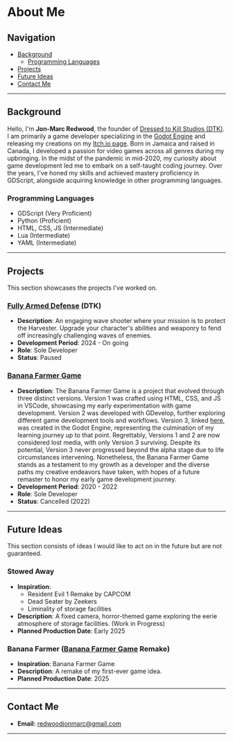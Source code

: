 # About Me

## Navigation

- [Background](#background)
  - [Programming Languages](#programming-languages)
- [Projects](#projects)
- [Future Ideas](#future-ideas)
- [Contact Me](#contact-me)

---

## Background

Hello, I'm **Jon-Marc Redwood**, the founder of [Dressed to Kill Studios (DTK)](https://github.com/Dressed-to-Kill-Studios). I am primarily a game developer specializing in the [Godot Engine](https://github.com/godotengine) and releasing my creations on my [Itch.io page](https://karjon7.itch.io). Born in Jamaica and raised in Canada, I developed a passion for video games across all genres during my upbringing. In the midst of the pandemic in mid-2020, my curiosity about game development led me to embark on a self-taught coding journey. Over the years, I've honed my skills and achieved mastery proficiency in GDScript, alongside acquiring knowledge in other programming languages.

### Programming Languages

- GDScript (Very Proficient)
- Python (Proficient)
- HTML, CSS, JS (Intermediate)
- Lua (Intermediate)
- YAML (Intermediate)

---

## Projects

This section showcases the projects I've worked on.

### [Fully Armed Defense](https://github.com/Dressed-to-Kill-Studios/Fully-Armed-Defense) (DTK)

- **Description**: An engaging wave shooter where your mission is to protect the Harvester. Upgrade your character's abilities and weaponry to fend off increasingly challenging waves of enemies.
- **Development Period**: 2024 - On going
- **Role**: Sole Developer
- **Status**: Paused

### [Banana Farmer Game](https://karjon7.itch.io/banana-farmer-game)

- **Description**: The Banana Farmer Game is a project that evolved through three distinct versions. Version 1 was crafted using HTML, CSS, and JS in VSCode, showcasing my early experimentation with game development. Version 2 was developed with GDevelop, further exploring different game development tools and workflows. Version 3, linked [here](https://karjon7.itch.io/banana-farmer-game), was created in the Godot Engine, representing the culmination of my learning journey up to that point. Regrettably, Versions 1 and 2 are now considered lost media, with only Version 3 surviving. Despite its potential, Version 3 never progressed beyond the alpha stage due to life circumstances intervening. Nonetheless, the Banana Farmer Game stands as a testament to my growth as a developer and the diverse paths my creative endeavors have taken, with hopes of a future remaster to honor my early game development journey.
- **Development Period**: 2020 - 2022
- **Role**: Sole Developer
- **Status**: Cancelled (2022)

---

## Future Ideas

This section consists of ideas I would like to act on in the future but are not guaranteed.

### Stowed Away

- **Inspiration**:
  - Resident Evil 1 Remake by CAPCOM
  - Dead Seater by Zeekers
  - Liminality of storage facilities
- **Description**: A fixed camera, horror-themed game exploring the eerie atmosphere of storage facilities. (Work in Progress)
- **Planned Production Date**: Early 2025

### Banana Farmer ([Banana Farmer Game](https://karjon7.itch.io/banana-farmer-game) Remake)

- **Inspiration**: Banana Farmer Game
- **Description**: A remake of my first-ever game idea.
- **Planned Production Date**: 2025

---

## Contact Me

- **Email:** <redwoodjonmarc@gmail.com>

---

